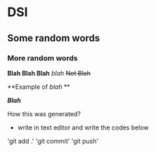 # DSI

## Some random words

### More random words



**Blah Blah Blah**
*blah*
~~Not Blah~~

**Example of *blah* **

***Blah***


How this was generated?

- write in text editor and write the codes below

'git add .'
'git commit'
'git push'
